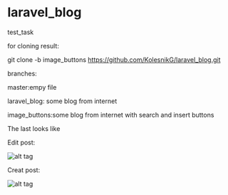 # laravel_blog
test_task

for cloning result:

git clone -b image_buttons https://github.com/KolesnikG/laravel_blog.git

branches:

master:empy file

laravel_blog: some blog from internet

image_buttons:some blog from internet with search and insert buttons

The last looks like

Edit post:

![alt tag](http://s1.jpeghost.ru/i2/000/239/i239184nh.jpg)

Creat post:

![alt tag](http://s1.jpeghost.ru/i2/000/239/i239185zv.jpg)
